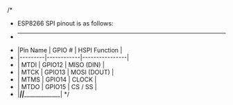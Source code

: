 /*
* ESP8266 SPI pinout is as follows:
*  _______________________________________
* |Pin Name |   GPIO #   |  HSPI Function |
* |---------|------------|----------------|
* | MTDI    |   GPIO12   |  MISO (DIN)    |
* | MTCK    |   GPIO13   |  MOSI (DOUT)   |
* | MTMS    |   GPIO14   |  CLOCK         |
* | MTDO    |   GPIO15   |  CS / SS       |
* |_________|____________|________________|
*/
